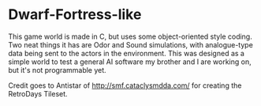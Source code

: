 # Dwarf-Fortress-like
This game world is made in C, but uses some object-oriented style coding.
Two neat things it has are Odor and Sound simulations, with analogue-type data being sent to the actors in the environment. 
This was designed as a simple world to test a general AI software my brother and I are working on, but it's not programmable yet.

Credit goes to Antistar of http://smf.cataclysmdda.com/ for creating the RetroDays Tileset.
